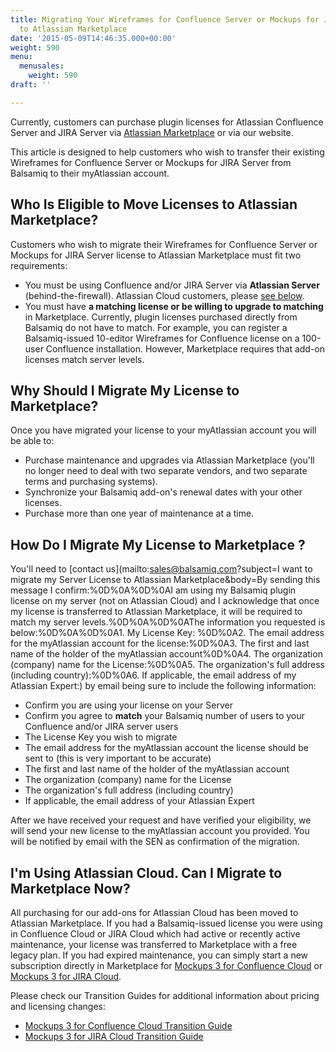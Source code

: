 ```yaml
---
title: Migrating Your Wireframes for Confluence Server or Mockups for JIRA Server Balsamiq License
  to Atlassian Marketplace
date: '2015-05-09T14:46:35.000+00:00'
weight: 590
menu:
  menusales:
    weight: 590
draft: ''

---
```


Currently, customers can purchase plugin licenses for Atlassian Confluence Server and JIRA Server via [Atlassian Marketplace](/sales/marketplace/) or via our website.

This article is designed to help customers who wish to transfer their existing Wireframes for Confluence Server or Mockups for JIRA Server from Balsamiq to their myAtlassian account.

## Who Is Eligible to Move Licenses to Atlassian Marketplace?

Customers who wish to migrate their Wireframes for Confluence Server or Mockups for JIRA Server license to Atlassian Marketplace must fit two requirements:

*   You must be using Confluence and/or JIRA Server via **Atlassian Server** (behind-the-firewall). Atlassian Cloud customers, please [see below](#i-m-using-atlassian-cloud-can-i-migrate-to-marketplace-now).
*   You must have **a matching license or be willing to upgrade to matching** in Marketplace. Currently, plugin licenses purchased directly from Balsamiq do not have to match. For example, you can register a Balsamiq-issued 10-editor Wireframes for Confluence license on a 100-user Confluence installation. However, Marketplace requires that add-on licenses match server levels.

## Why Should I Migrate My License to Marketplace?

Once you have migrated your license to your myAtlassian account you will be able to:

*   Purchase maintenance and upgrades via Atlassian Marketplace (you'll no longer need to deal with two separate vendors, and two separate terms and purchasing systems).
*   Synchronize your Balsamiq add-on's renewal dates with your other licenses.
*   Purchase more than one year of maintenance at a time.

## How Do I Migrate My License to Marketplace ?

You'll need to [contact us](mailto:sales@balsamiq.com?subject=I want to migrate my Server License to Atlassian Marketplace&body=By sending this message I confirm:%0D%0A%0D%0AI am using my Balsamiq plugin license on my server (not on Atlassian Cloud\) and I acknowledge that once my license is transferred to Atlassian Marketplace, it will be required to match my server levels.%0D%0A%0D%0AThe information you requested is below:%0D%0A%0D%0A1\. My License Key: %0D%0A2\. The email address for the myAtlassian account for the license:%0D%0A3\. The first and last name of the holder of the myAtlassian account%0D%0A4\. The organization (company\) name for the License:%0D%0A5\. The organization's full address (including country\):%0D%0A6\. If applicable, the email address of my Atlassian Expert:) by email being sure to include the following information:

*   Confirm you are using your license on your Server
*   Confirm you agree to **match** your Balsamiq number of users to your Confluence and/or JIRA server users
*   The License Key you wish to migrate
*   The email address for the myAtlassian account the license should be sent to (this is very important to be accurate)
*   The first and last name of the holder of the myAtlassian account
*   The organization (company) name for the License
*   The organization's full address (including country)
*   If applicable, the email address of your Atlassian Expert

After we have received your request and have verified your eligibility, we will send your new license to the myAtlassian account you provided. You will be notified by email with the SEN as confirmation of the migration.

## I'm Using Atlassian Cloud. Can I Migrate to Marketplace Now?

All purchasing for our add-ons for Atlassian Cloud has been moved to Atlassian Marketplace.  If you had a Balsamiq-issued license you were using in Confluence Cloud or JIRA Cloud which had active or recently active maintenance, your license was transferred to Marketplace with a free legacy plan. If you had expired maintenance, you can simply start a new subscription directly in Marketplace for [Mockups 3 for Confluence Cloud](https://marketplace.atlassian.com/plugins/com.balsamiq.mockups.confluence/cloud/overview) or [Mockups 3 for JIRA Cloud](https://marketplace.atlassian.com/plugins/com.balsamiq.mockups.jira/cloud/overview).

Please check our Transition Guides for additional information about pricing and licensing changes:

* [Mockups 3 for Confluence Cloud Transition Guide](https://docs.balsamiq.com/confluence/cloud/transition-guide/#changes-to-licensing-and-pricing)
* [Mockups 3 for JIRA Cloud Transition Guide](https://docs.balsamiq.com/jira/cloud/transition-guide/#changes-to-licensing-and-pricing)
